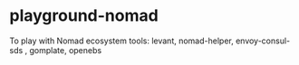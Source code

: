 # playground-nomad
To play with Nomad ecosystem tools: levant, nomad-helper, envoy-consul-sds , gomplate, openebs
